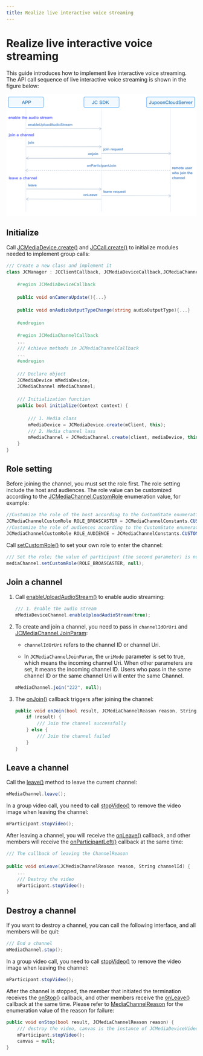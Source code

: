 ```yaml
---
title: Realize live interactive voice streaming
---
```

# Realize live interactive voice streaming

This guide introduces how to implement live interactive voice streaming.
The API call sequence of live interactive voice streaming is shown in
the figure below:

![../../../../\_images_en/multiaudioworkflow.png](../../../../_images_en/multiaudioworkflow.png)

## Initialize

Call
[JCMediaDevice.create()](/portal/reference/V2.1/windows/html/cb59bc27-6528-9dbf-c996-de857096f847.htm)
and
[JCCall.create()](/portal/reference/V2.1/windows/html/eef10110-a3f7-b505-26fa-4b9ec1e2b998.htm)
to initialize modules needed to implement group calls:

``````csharp
/// Create a new class and implement it
class JCManager : JCClientCallback, JCMediaDeviceCallback,JCMediaChannelCallbac{

    #region JCMediaDeviceCallback

    public void onCameraUpdate(){...}

    public void onAudioOutputTypeChange(string audioOutputType){...}

    #endregion

    #region JCMediaChannelCallback
    ...
    /// Achieve methods in JCMediaChannelCallback
    ...
    #endregion

    /// Declare object
    JCMediaDevice mMediaDevice;
    JCMediaChannel mMediaChannel;

    /// Initialization function
    public bool initialize(Context context) {

        /// 1. Media class
        mMediaDevice = JCMediaDevice.create(mClient, this);
        /// 2. Media channel lass
        mMediaChannel = JCMediaChannel.create(client, mediaDevice, this);
    }
}
``````

## Role setting

Before joining the channel, you must set the role first. The role
setting include the host and audiences. The role value can be customized
according to the
[JCMediaChannel.CustomRole](/portal/reference/V2.1/windows/html/e8ce33fb-e1af-d33e-f0d8-795a840eae30.htm)
enumeration value, for example:

``````csharp
//Customize the role of the host according to the CustomState enumeration value
JCMediaChannelCustomRole ROLE_BROASCASTER = JCMediaChannelConstants.CUSTOM_ROLE_0;
//Customize the role of audiences according to the CustomState enumeration value
JCMediaChannelCustomRole ROLE_AUDIENCE = JCMediaChannelConstants.CUSTOM_ROLE_1;
``````

Call
[setCustomRole()](/portal/reference/V2.1/windows/html/02d30d7f-6906-cea0-9775-a244e2b25e87.htm)
to set your own role to enter the channel:

``````csharp
/// Set the role; the value of participant (the second parameter) is null, which means that you set your own role
mediaChannel.setCustomRole(ROLE_BROASCASTER, null);
``````

## Join a channel

1. Call
    [enableUploadAudioStream()](/portal/reference/V2.1/windows/html/70f2d136-ebf6-12fc-eb1e-2a90622caca7.htm)
    to enable audio streaming:

    ``````csharp
    /// 1. Enable the audio stream
    mMediaDeviceChannel.enableUploadAudioStream(true);
    ``````

2. To create and join a channel, you need to pass in `channelIdOrUri`
    and
    [JCMediaChannel.JoinParam](/portal/reference/V2.1/windows/html/af4ac634-bbe3-76e3-d1f8-120213ef2fff.htm):

      - `channelIdOrUri` refers to the channel ID or channel Uri.

      - In `JCMediaChannelJoinParam`, the `uriMode` parameter is set
        to true, which means the incoming channel Uri. When other
        parameters are set, it means the incoming channel ID. Users
        who pass in the same channel ID or the same channel Uri will
        enter the same Channel.

    ``````csharp
    mMediaChannel.join("222", null);
    ``````

3. The
    [onJoin()](/portal/reference/V2.1/windows/html/535cbae7-841e-ca31-32ea-87c1a840eff1.htm)
    callback triggers after joining the channel:

    ``````csharp
    public void onJoin(bool result, JCMediaChannelReason reason, String channelId) {
        if (result) {
            /// Join the channel successfully
        } else {
            /// Join the channel failed
        }
    }
    ``````

## Leave a channel

Call the
[leave()](/portal/reference/V2.1/windows/html/7f034b94-15ee-8d49-48e3-905fff27f31f.htm)
method to leave the current channel:

``````csharp
mMediaChannel.leave();
``````

In a group video call, you need to call
[stopVideo()](/portal/reference/V2.1/windows/html/851cc6d3-1b5a-8e26-ce3c-a3c1780936d2.htm)
to remove the video image when leaving the channel:

``````csharp
mParticipant.stopVideo();
``````

After leaving a channel, you will receive the
[onLeave()](/portal/reference/V2.1/windows/html/f356aba3-ebed-a72c-4e34-02a684925a15.htm)
callback, and other members will receive the
[onParticipantLeft()](/portal/reference/V2.1/windows/html/89a35b12-8c2c-247d-e90c-ebe04f3e4521.htm)
callback at the same time:

``````csharp
/// The callback of leaving the ChannelReason

public void onLeave(JCMediaChannelReason reason, String channelId) {
    ...
    /// Destroy the video
    mParticipant.stopVideo();
}
``````

## Destroy a channel

If you want to destroy a channel, you can call the following interface,
and all members will be quit:

``````csharp
/// End a channel
mMediaChannel.stop();
``````

In a group video call, you need to call
[stopVideo()](/portal/reference/V2.1/windows/html/851cc6d3-1b5a-8e26-ce3c-a3c1780936d2.htm)
to remove the video image when leaving the channel:

``````csharp
mParticipant.stopVideo();
``````

After the channel is stopped, the member that initiated the termination
receives the
[onStop()](/portal/reference/V2.1/windows/html/d3732af7-2770-2d00-e4cb-e8f658da6c48.htm)
callback, and other members receive the
[onLeave()](/portal/reference/V2.1/windows/html/f356aba3-ebed-a72c-4e34-02a684925a15.htm)
callback at the same time. Please refer to
[MediaChannelReason](/portal/reference/V2.1/windows/html/4481d778-9d4d-43fe-f94d-fdfa690dd939.htm)
for the enumeration value of the reason for failure:

``````csharp
public void onStop(bool result, JCMediaChannelReason reason) {
    /// destroy the video, canvas is the instance of JCMediaDeviceVideoCanvas object
    mParticipant.stopVideo();
    canvas = null;
}
``````
